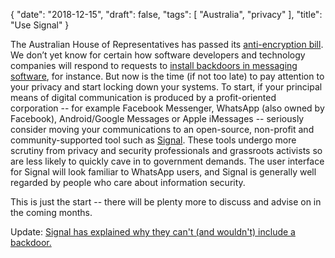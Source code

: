 {
   "date": "2018-12-15",
   "draft": false,
   "tags": [
      "Australia",
      "privacy"
   ],
   "title": "Use Signal"
}

The Australian House of Representatives has passed its [anti-encryption bill](https://digitalrightswatch.org.au/2018/12/06/australian-parliament-ignores-overwhelming-evidence-against-encryption-bill/). We don’t yet know for certain how software developers and technology companies will respond to requests to [install backdoors in messaging software](https://www.theguardian.com/commentisfree/2018/dec/05/why-we-are-governed-by-idiots-and-you-should-be-worried), for instance. But now is the time (if not too late) to pay attention to your privacy and start locking down your systems. To start, if your principal means of digital communication is produced by a profit-oriented corporation -- for example Facebook Messenger, WhatsApp (also owned by Facebook), Android/Google Messages or Apple iMessages -- seriously consider moving your communications to an open-source, non-profit and community-supported tool such as [Signal](https://signal.org/). These tools undergo more scrutiny from privacy and security professionals and grassroots activists so are less likely to quickly cave in to government demands. The user interface for Signal will look familiar to WhatsApp users, and Signal is generally well regarded by people who care about information security.

This is just the start -- there will be plenty more to discuss and advise on in the coming months.

Update: [Signal has explained why they can't (and wouldn't) include a backdoor.](https://signal.org/blog/setback-in-the-outback/)
